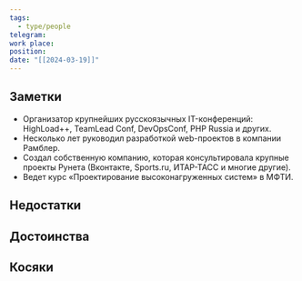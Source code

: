 ```yaml
---
tags:
  - type/people
telegram: 
work place: 
position: 
date: "[[2024-03-19]]"
---
```

## Заметки
- Организатор крупнейших русскоязычных IT-конференций: HighLoad++, TeamLead Conf, DevOpsConf, PHP Russia и других.
- Несколько лет руководил разработкой web-проектов в компании Рамблер.
- Создал собственную компанию, которая консультировала крупные проекты Рунета (Вконтакте, Sports.ru, ИТАР-ТАСС и многие другие).
- Ведет курс «Проектирование высоконагруженных систем» в МФТИ.
## Недостатки


## Достоинства


## Косяки